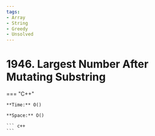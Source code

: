 ```yaml
---
tags:
- Array
- String
- Greedy
- Unsolved
---
```



# 1946. Largest Number After Mutating Substring

=== "C++"

    **Time:** O()

    **Space:** O()

    ``` c++
    ```